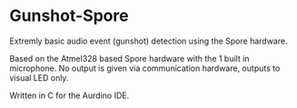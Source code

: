 # Gunshot-Spore
Extremly basic audio event (gunshot) detection using the Spore hardware.

Based on the Atmel328 based Spore hardware with the 1 built in microphone. No output is given via communication hardware, outputs to visual LED only.

Written in C for the Aurdino IDE.
